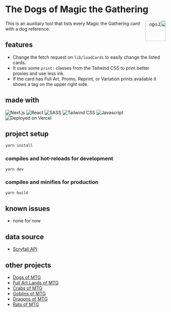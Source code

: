 # The Dogs of Magic the Gathering

<img width="64px" style="float:right; transform: scaleX(-1)" src="https://dogs-of-mtg.bermeo.dev/Logo.svg" alt="Logo"/>

This is an auxiliary tool that lists every Magic the Gathering card with a dog reference.

## features

* Change the fetch request on `lib/loadCards` to easily change the listed cards.
* It uses some `print:` classes from the Tailwind CSS to print better proxies and use less ink.
* If the card has Full Art, Promo, Reprint, or Variation prints available it shows a tag on the upper right side.

## made with

![Next.js](https://img.shields.io/badge/Next-%230d1117?style=for-the-badge&logo=next.js)
![React](https://img.shields.io/badge/react-%230d1117.svg?style=for-the-badge&logo=react)
![SASS](https://img.shields.io/badge/sass-%230d1117.svg?style=for-the-badge&logo=sass)
![Tailwind CSS](https://img.shields.io/badge/tailwindcss-%230d1117?style=for-the-badge&logo=tailwindcss)
![Javascript](https://img.shields.io/badge/javascript-%230d1117.svg?style=for-the-badge&logo=javascript)
![Deployed on Vercel](https://img.shields.io/badge/vercel-%230d1117.svg?style=for-the-badge&logo=vercel)

## project setup

``` sh
yarn install
```

### compiles and hot-reloads for development

``` sh
yarn dev
```

### compiles and minifies for production

``` sh
yarn build
```

## known issues

* none for now

## data source

* [Scryfall API](https://scryfall.com/docs/api)

## other projects

* [Dogs of MTG](https://dogs-of-mtg.bermeo.dev)
* [Full Art Lands of MTG](https://lands-of-mtg.bermeo.dev)
* [Crabs of MTG](https://crabs-of-mtg.bermeo.dev)
* [Goblins of MTG](https://goblins-of-mtg.bermeo.dev)
* [Dragons of MTG](https://dragons-of-mtg.bermeo.dev)
* [Rats of MTG](https://rats-of-mtg.bermeo.dev)